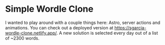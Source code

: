 # Simple Wordle Clone

I wanted to play around with a couple things here: Astro, server actions and animations. You can check out a deployed version at https://sgarcia-wordle-clone.netlify.app/. A new solution is selected every day out of a list of ~2300 words.
